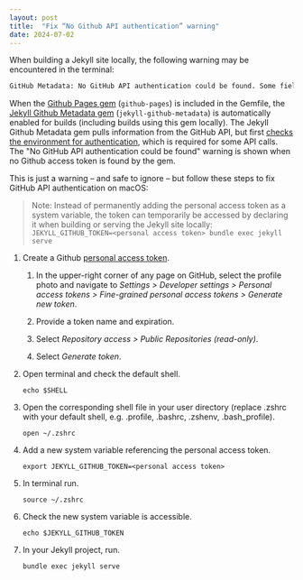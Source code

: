 ```yaml
---
layout: post
title:  "Fix “No Github API authentication” warning"
date: 2024-07-02
---
```


When building a Jekyll site locally, the following warning may be encountered in the terminal:

```bash
GitHub Metadata: No GitHub API authentication could be found. Some fields may be missing or have incorrect data.
```

When the [Github Pages gem](https://rubygems.org/gems/github-pages) (`github-pages`) is included in the Gemfile, the [Jekyll Github Metadata gem](https://rubygems.org/gems/jekyll-github-metadata) (`jekyll-github-metadata`) is automatically enabled for builds (including builds using this gem locally). The Jekyll Github Metadata gem pulls information from the GitHub API, but first [checks the environment for authentication](https://github.com/jekyll/github-metadata/blob/8906f2b9c890f0aafef96423c7cd7e5047f7dae4/lib/jekyll-github-metadata/client.rb#L96-L97), which is required for some API calls. The "No GitHub API authentication could be found" warning is shown when no Github access token is found by the gem.

This is just a warning – and safe to ignore – but follow these steps to fix GitHub API authentication on macOS:

>Note: Instead of permanently adding the personal access token as a system variable, the token can temporarily be accessed by declaring it when building or serving the Jekyll site locally: `JEKYLL_GITHUB_TOKEN=<personal access token> bundle exec jekyll serve`

1. Create a Github [personal access token](https://help.github.com/articles/creating-an-access-token-for-command-line-use/).

    1. In the upper-right corner of any page on GitHub, select the profile photo and navigate to *Settings > Developer settings > Personal access tokens > Fine-grained personal access tokens > Generate new token*.

    2. Provide a token name and expiration.

    3. Select *Repository access > Public Repositories (read-only)*.

    4. Select *Generate token*.

2. Open terminal and check the default shell.

    `echo $SHELL`

3. Open the corresponding shell file in your user directory (replace .zshrc with your default shell, e.g. .profile, .bashrc, .zshenv, .bash_profile).

    `open ~/.zshrc`

4. Add a new system variable referencing the personal access token.

    `export JEKYLL_GITHUB_TOKEN=<personal access token>`

5. In terminal run.

    `source ~/.zshrc`

6. Check the new system variable is accessible.

    `echo $JEKYLL_GITHUB_TOKEN`

7. In your Jekyll project, run.

    `bundle exec jekyll serve`
